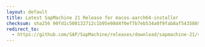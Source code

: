 ```yaml
---
layout: default
title: Latest SapMachine 21 Release for macos-aarch64-installer
checksum: sha256 90fd1c500132712c1b95e98d4f0ef7b7eb534a0f9fab8af54358692b909e1429
redirect_to:
  - https://github.com/SAP/SapMachine/releases/download/sapmachine-21/sapmachine-jre-21_macos-aarch64_bin.dmg
---
```

